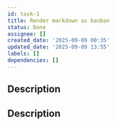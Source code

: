 ```yaml
---
id: task-1
title: Render markdown as kanban
status: Done
assignee: []
created_date: '2025-09-09 00:35'
updated_date: '2025-09-09 13:55'
labels: []
dependencies: []
---
```


## Description



## Description
